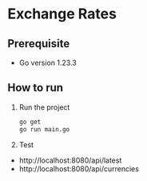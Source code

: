 # Exchange Rates

## Prerequisite

- Go version 1.23.3

## How to run

1. Run the project

    ```bash
    go get
    go run main.go
    ```

2. Test

- http://localhost:8080/api/latest
- http://localhost:8080/api/currencies
